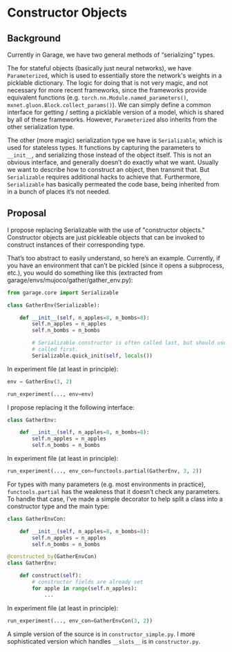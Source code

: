 Constructor Objects
===================

## Background

Currently in Garage, we have two general methods of “serializing” types.

The for stateful objects (basically just neural networks), we have
`Parameterized`, which is used to essentially store the network's weights in a
picklable dictionary. The logic for doing that is not very magic, and not
necessary for more recent frameworks, since the frameworks provide equivalent
functions (e.g.  `torch.nn.Module.named_parameters()`,
`mxnet.gluon.Block.collect_params()`). We can simply define a common interface
for getting / setting a picklable version of a model, which is shared by all of
these frameworks. However, `Parameterized` also inherits
from the other serialization type.

The other (more magic) serialization type we have is `Serializable`, which is
used for stateless types. It functions by capturing the parameters to
`__init__`, and serializing those instead of the object itself. This is not an
obvious interface, and generally doesn’t do exactly what we want. Usually we
want to describe how to construct an object, then transmit that. But
`Serializable` requires additional hacks to achieve that. Furthermore,
`Serializable` has basically permeated the code base, being inherited from in a
bunch of places it’s not needed.


## Proposal

I propose replacing Serializable with the use of "constructor objects."
Constructor objects are just pickleable objects that can be invoked to
construct instances of their corresponding type.

That’s too abstract to easily understand, so here’s an example.
Currently, if you have an environment that can’t be pickled (since it opens a
subprocess, etc.), you would do something like this (extracted from
garage/envs/mujoco/gather/gather_env.py):

```python
from garage.core import Serializable

class GatherEnv(Serializable):

    def __init__(self, n_apples=8, n_bombs=8):
        self.n_apples = n_apples
        self.n_bombs = n_bombs

        # Serializable constructor is often called last, but should usually be
        # called first.
        Serializable.quick_init(self, locals())
```

In experiment file (at least in principle):

```python
env = GatherEnv(3, 2)

run_experiment(..., env=env)
```

I propose replacing it the following interface:

```python
class GatherEnv:

    def __init__(self, n_apples=8, n_bombs=8):
        self.n_apples = n_apples
        self.n_bombs = n_bombs
```

In experiment file (at least in principle):

```python
run_experiment(..., env_con=functools.partial(GatherEnv, 3, 2))
```

For types with many parameters (e.g. most environments in practice),
`functools.partial` has the weakness that it doesn’t check any parameters.  To
handle that case, I’ve made a simple decorator to help split a class into a
constructor type and the main type:

```python
class GatherEnvCon:

    def __init__(self, n_apples=8, n_bombs=8):
        self.n_apples = n_apples
        self.n_bombs = n_bombs

@constructed_by(GatherEnvCon)
class GatherEnv:

    def construct(self):
        # constructor fields are already set
        for apple in range(self.n_apples):
            ...
```

In experiment file (at least in principle):

```python
run_experiment(..., env_con=GatherEnvCon(3, 2))
```

A simple version of the source is in `constructor_simple.py`. I more
sophisticated version which handles `__slots__` is in `constructor.py`.
